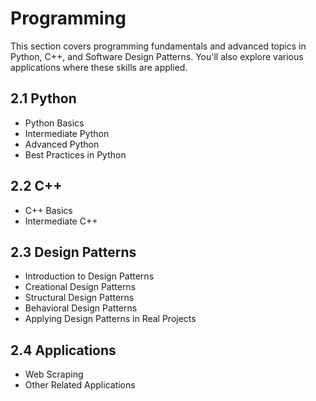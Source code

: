 # Programming

This section covers programming fundamentals and advanced topics in Python, C++, and Software Design Patterns. You'll also explore various applications where these skills are applied.

## 2.1 Python

* Python Basics
* Intermediate Python
* Advanced Python
* Best Practices in Python

## 2.2 C++

* C++ Basics
* Intermediate C++

## 2.3 Design Patterns

* Introduction to Design Patterns
* Creational Design Patterns
* Structural Design Patterns
* Behavioral Design Patterns
* Applying Design Patterns in Real Projects

## 2.4 Applications

* Web Scraping
* Other Related Applications
